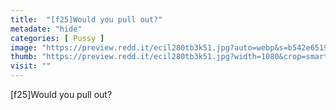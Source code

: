```yaml
---
title:  "[f25]Would you pull out?"
metadate: "hide"
categories: [ Pussy ]
image: "https://preview.redd.it/ecil280tb3k51.jpg?auto=webp&s=b542e651991952942190dd222bab58476489543c"
thumb: "https://preview.redd.it/ecil280tb3k51.jpg?width=1080&crop=smart&auto=webp&s=56691bc78291ceb8cd15e3c99ce0d6b82b729a33"
visit: ""
---
```

[f25]Would you pull out?
